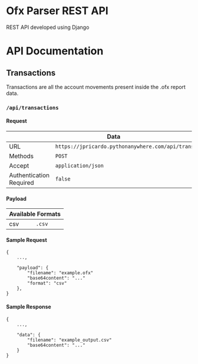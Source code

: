 # Ofx Parser REST API

REST API developed using Django

# API Documentation

## Transactions

Transactions are all the account movements present inside the .ofx report data.

### `/api/transactions`

#### Request

<table>
<thead>
<tr><th colspan=2>Data</th></tr>
</thead>
<tbody>
<tr>
<td>URL</td>
<td><code>https://jpricardo.pythonanywhere.com/api/transactions/</code></td>
</tr>

<tr>
<td>Methods</td>
<td><code>POST</code></td>
</tr>

<tr>
<td>Accept</td>
<td><code>application/json</code></td>
</tr>

<tr>
<td>Authentication Required</td>
<td><code>false</code></td>
</tr>
</tbody>
</table>

#### Payload

<table>
<thead>
<tr><th colspan=2>Available Formats</th></tr>
</thead>
<tbody>

<tr>
<td>csv</td>
<td><code>.csv</code></td>
</tr>

</tbody>
</table>

#### Sample Request

```
{
	...,

	"payload": {
		"filename": "example.ofx"
		"base64content": "..."
		"format": "csv"
	},
}
```

#### Sample Response

```
{
	...,

	"data": {
		"filename": "example_output.csv"
		"base64content": "..."
	}
}
```
